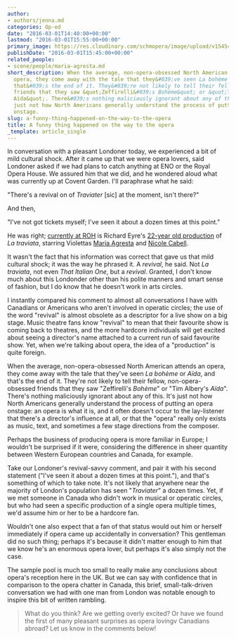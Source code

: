 ```yaml
---
author:
- authors/jenna.md
categories: Op-ed
date: "2016-03-01T14:40:00+00:00"
lastmod: "2016-03-01T15:55:00+00:00"
primary_image: https://res.cloudinary.com/schmopera/image/upload/v1545409169/media/webhook-uploads/1456846771665/Covent-Garden-Station.jpg.jpg
publishDate: "2016-03-01T15:45:00+00:00"
related_people:
- scene/people/maria-agresta.md
short_description: When the average, non-opera-obsessed North American attends an
  opera, they come away with the tale that they&#039;ve seen La bohème or Aïda, and
  that&#039;s the end of it. They&#039;re not likely to tell their fellow, non-opera-obsessed
  friends that they saw &quot;Zeffirelli&#039;s Bohème&quot; or &quot;Tim Albery&#039;s
  Aïda&quot;. There&#039;s nothing maliciously ignorant about any of this. It&#039;s
  just not how North Americans generally understand the process of putting an opera
  onstage.
slug: a-funny-thing-happened-on-the-way-to-the-opera
title: A funny thing happened on the way to the opera
_template: article_single
---
```


In conversation with a pleasant Londoner today, we experienced a bit of mild cultural shock. After it came up that we were opera lovers, said Londoner asked if we had plans to catch anything at ENO or the Royal Opera House. We assured him that we did, and he wondered aloud what was currently up at Covent Garden. I'll paraphrase what he said:

"There's a revival on of *Traviater* [sic] at the moment, isn't there?"

And then,

"I've not got tickets myself; I've seen it about a dozen times at this point."

He was right; [currently at ROH](http://www.roh.org.uk/productions/la-traviata-by-richard-eyre) is Richard Eyre's [22-year old production](http://seenandheard-international.com/2015/05/richard-eyres-traviata-celebrates-21st-birthday/) of *La traviata*, starring Violettas [Maria Agresta](/scene/people/maria-agresta/) and [Nicole Cabell](/talking-with-singers-nicole-cabell/).

It wasn't the fact that his information was correct that gave us that mild cultural shock; it was the way he phrased it. A *revival*, he said. Not *La traviata*, not even *That Italian One*, but a *revival*. Granted, I don't know much about this Londonder other than his polite manners and smart sense of fashion, but I do know that he doesn't work in arts circles. 

I instantly compared his comment to almost all conversations I have with Canadians or Americans who aren't involved in operatic circles; the use of the word "revival" is almost obsolete as a descriptor for a live show on a big stage. Music theatre fans know "revival" to mean that their favourite show is coming back to theatres, and the more hardcore individuals will get excited about seeing a director's name attached to a current run of said favourite show. Yet, when we're talking about opera, the idea of a "production" is quite foreign.

When the average, non-opera-obsessed North American attends an opera, they come away with the tale that they've seen *La bohème* or *Aïda*, and that's the end of it. They're not likely to tell their fellow, non-opera-obsessed friends that they saw "Zeffirelli's *Bohème*" or "Tim Albery's *Aïda*". There's nothing maliciously ignorant about any of this. It's just not how North Americans generally understand the process of putting an opera onstage: an opera is what it is, and it often doesn't occur to the lay-listener that there's a director's influence at all, or that the "opera" really only exists as music, text, and sometimes a few stage directions from the composer.

Perhaps the business of producing opera is more familiar in Europe; I wouldn't be surprised if it were, considering the difference in sheer quantity between Western European countries and Canada, for example.

Take our Londoner's revival-savvy comment, and pair it with his second statement ("I've seen it about a dozen times at this point."), and that's something of which to take note. It's not likely that anywhere near the majority of London's population has seen "*Traviater*" a dozen times. Yet, if we met someone in Canada who didn't work in musical or operatic circles, but who had seen a specific production of a single opera multiple times, we'd assume him or her to be a hardcore fan. 

Wouldn't one also expect that a fan of that status would out him or herself immediately if opera came up accidentally in conversation? This gentleman did no such thing; perhaps it's because it didn't matter enough to him that we know he's an enormous opera lover, but perhaps it's also simply not the case.

The sample pool is much too small to really make any conclusions about opera's reception here in the UK. But we can say with confidence that in comparison to the opera chatter in Canada, this brief, small-talk-driven conversation we had with one man from London was notable enough to inspire this bit of written rambling.

>What do you think? Are we getting overly excited? Or have we found the first of many pleasant surprises as opera lovingv Canadians abroad? Let us know in the comments below!
